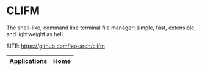 # CLIFM

 The shell-like, command line terminal file manager: simple, fast, extensible, and lightweight as hell.

 SITE: https://github.com/leo-arch/clifm

 | [Applications](https://portable-linux-apps.github.io/apps.html) | [Home](https://portable-linux-apps.github.io)
 | --- | --- |
